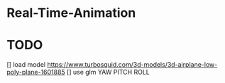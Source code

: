 # Real-Time-Animation

# TODO

[] load model https://www.turbosquid.com/3d-models/3d-airplane-low-poly-plane-1601885
[] use glm YAW PITCH ROLL
